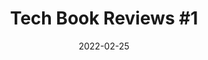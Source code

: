 ---
slug: tech-book-reviews-11
title: 'Tech Book Reviews #1'
date: 2022-02-25
excerpt: 'Brief reviews of Chip War, Code: The Hidden Language of Computer Hardware and Software, and Human Compatible.'
tags: [Book Reviews]
owner: false
image: false
---